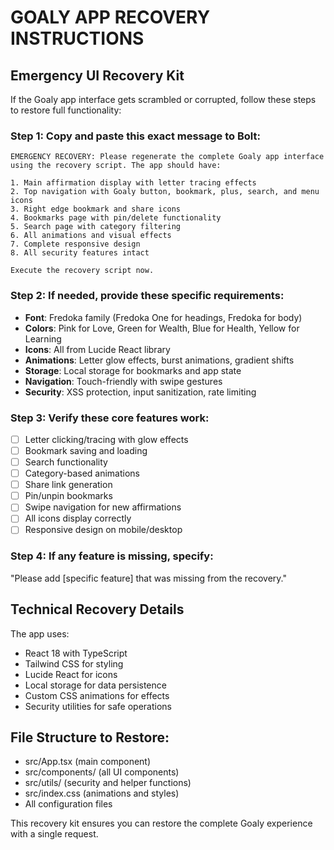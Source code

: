 # GOALY APP RECOVERY INSTRUCTIONS

## Emergency UI Recovery Kit

If the Goaly app interface gets scrambled or corrupted, follow these steps to restore full functionality:

### Step 1: Copy and paste this exact message to Bolt:

```
EMERGENCY RECOVERY: Please regenerate the complete Goaly app interface using the recovery script. The app should have:

1. Main affirmation display with letter tracing effects
2. Top navigation with Goaly button, bookmark, plus, search, and menu icons
3. Right edge bookmark and share icons
4. Bookmarks page with pin/delete functionality
5. Search page with category filtering
6. All animations and visual effects
7. Complete responsive design
8. All security features intact

Execute the recovery script now.
```

### Step 2: If needed, provide these specific requirements:

- **Font**: Fredoka family (Fredoka One for headings, Fredoka for body)
- **Colors**: Pink for Love, Green for Wealth, Blue for Health, Yellow for Learning
- **Icons**: All from Lucide React library
- **Animations**: Letter glow effects, burst animations, gradient shifts
- **Storage**: Local storage for bookmarks and app state
- **Navigation**: Touch-friendly with swipe gestures
- **Security**: XSS protection, input sanitization, rate limiting

### Step 3: Verify these core features work:

- [ ] Letter clicking/tracing with glow effects
- [ ] Bookmark saving and loading
- [ ] Search functionality
- [ ] Category-based animations
- [ ] Share link generation
- [ ] Pin/unpin bookmarks
- [ ] Swipe navigation for new affirmations
- [ ] All icons display correctly
- [ ] Responsive design on mobile/desktop

### Step 4: If any feature is missing, specify:

"Please add [specific feature] that was missing from the recovery."

## Technical Recovery Details

The app uses:
- React 18 with TypeScript
- Tailwind CSS for styling
- Lucide React for icons
- Local storage for data persistence
- Custom CSS animations for effects
- Security utilities for safe operations

## File Structure to Restore:
- src/App.tsx (main component)
- src/components/ (all UI components)
- src/utils/ (security and helper functions)
- src/index.css (animations and styles)
- All configuration files

This recovery kit ensures you can restore the complete Goaly experience with a single request.